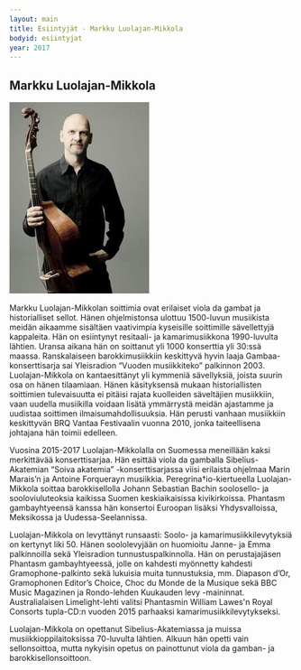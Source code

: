```yaml
---
layout: main
title: Esiintyjät - Markku Luolajan-Mikkola
bodyid: esiintyjat
year: 2017
---
```

## Markku Luolajan-Mikkola

![Markku Luolajan-Mikkola](markku-luolajan-mikkola.jpg)

 Markku Luolajan-Mikkolan soittimia ovat erilaiset viola da gambat ja historialliset sellot. Hänen ohjelmistonsa ulottuu 1500-luvun musiikista meidän aikaamme sisältäen vaativimpia kyseisille soittimille sävellettyjä kappaleita. Hän on esiintynyt resitaali- ja kamarimusiikkona 1990-luvulta lähtien. Uransa aikana hän on soittanut yli 1000 konserttia yli 30:ssä maassa. Ranskalaiseen barokkimusiikkiin keskittyvä hyvin laaja Gambaa-konserttisarja sai Yleisradion “Vuoden musiikkiteko” palkinnon 2003. Luolajan-Mikkola on kantaesittänyt yli kymmeniä sävellyksiä, joista suurin osa on hänen tilaamiaan. Hänen käsityksensä mukaan historiallisten soittimien tulevaisuutta ei pitäisi rajata kuolleiden säveltäjien musiikkiin, vaan uudella musiikilla voidaan lisätä ymmärrystä meidän ajastamme ja uudistaa soittimen ilmaisumahdollisuuksia. Hän perusti vanhaan musiikkiin keskittyvän BRQ Vantaa Festivaalin vuonna 2010, jonka taiteellisena johtajana hän toimii edelleen. 

Vuosina 2015-2017 Luolajan-Mikkolalla on Suomessa meneillään kaksi merkittävää konserttisarjaa. Hän esittää viola da gamballa Sibelius-Akatemian “Soiva akatemia” -konserttisarjassa viisi erilaista ohjelmaa Marin Marais’n ja Antoine Forquerayn musiikkia. Peregrina†io-kiertueella Luolajan-Mikkola soittaa barokkisellolla Johann Sebastian Bachin soolosello- ja sooloviuluteoksia kaikissa Suomen keskiaikaisissa kivikirkoissa. Phantasm gambayhtyeensä kanssa hän konsertoi Euroopan lisäksi Yhdysvalloissa, Meksikossa ja Uudessa-Seelannissa. 

Luolajan-Mikkola on levyttänyt runsaasti: Soolo- ja kamarimusiikkilevytyksiä on kertynyt liki 50. Hänen soololevyjään on huomioitu Janne- ja Emma palkinnoilla sekä Yleisradion tunnustuspalkinnolla. Hän on perustajajäsen Phantasm gambayhtyeessä, jolle on kahdesti myönnetty kahdesti Gramophone-palkinto sekä lukuisia muita tunnustuksia, mm. Diapason d’Or, Gramophonen Editor’s Choice, Choc du Monde de la Musique sekä BBC Music Magazinen ja Rondo-lehden Kuukauden levy -maininnat. Australialaisen Limelight-lehti valitsi Phantasmin William Lawes'n Royal Consorts tupla-CD:n vuoden 2015 parhaaksi kamarimusiikkilevytykseksi. 

Luolajan-Mikkola on opettanut Sibelius-Akatemiassa ja muissa musiikkioppilaitoksissa 70-luvulta lähtien. Alkuun hän opetti vain sellonsoittoa, mutta nykyisin opetus on painottunut viola da gamban- ja barokkisellonsoittoon.
